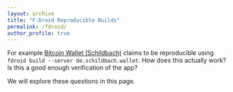 ```yaml
---
layout: archive
title: "F-Droid Reproducible Builds"
permalink: /fdroid/
author_profile: true
---
```


For example [Bitcoin Wallet (Schildbach)](/schildbach/) claims to be
reproducible using `fdroid build --server de.schildbach.wallet`.
How does this actually work? Is this a good enough verification of the app?

We will explore these questions in this page.
